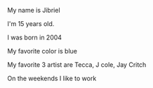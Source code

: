 My name is Jibriel

I'm 15 years old.

I was born in 2004

My favorite color is blue

My favorite 3 artist are Tecca, J cole, Jay Critch

On the weekends I like to work